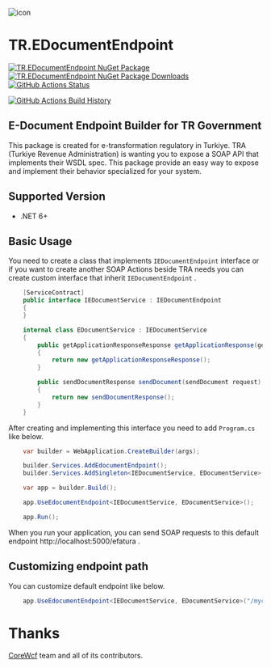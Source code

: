![icon](Images/Icon.png)

# TR.EDocumentEndpoint

[![TR.EDocumentEndpoint NuGet Package](https://img.shields.io/nuget/v/TR.EDocumentEndpoint.svg)](https://www.nuget.org/packages/TR.EDocumentEndpoint/) [![TR.EDocumentEndpoint NuGet Package Downloads](https://img.shields.io/nuget/dt/TR.EDocumentEndpoint)](https://www.nuget.org/packages/TR.EDocumentEndpoint) [![GitHub Actions Status](https://github.com/wiyyyy/TR.EDocumentEndpoint/workflows/Build/badge.svg?branch=main)](https://github.com/wiyyyy/TR.EDocumentEndpoint/actions)

[![GitHub Actions Build History](https://buildstats.info/github/chart/wiyyyy/TR.EDocumentEndpoint?branch=main&includeBuildsFromPullRequest=false)](https://github.com/wiyyyy/TR.EDocumentEndpoint/actions)


## E-Document Endpoint Builder for TR Government

This package is created for e-transformation regulatory in Turkiye. TRA (Turkiye Revenue Administration) is wanting you to expose a SOAP API that implements their WSDL spec. This package provide an easy way to expose and implement their behavior specialized for your system. 

## Supported Version

- .NET 6+

## Basic Usage

You need to create a class that implements ``IEDocumentEndpoint`` interface or if you want to create another SOAP Actions beside TRA needs you can create custom interface that inherit ``IEDocumentEndpoint`` .
````csharp
    [ServiceContract]
    public interface IEDocumentService : IEDocumentEndpoint
    {
    }

    internal class EDocumentService : IEDocumentService
    {
        public getApplicationResponseResponse getApplicationResponse(getApplicationResponse request)
        {
            return new getApplicationResponseResponse();
        }

        public sendDocumentResponse sendDocument(sendDocument request)
        {
            return new sendDocumentResponse();
        }
    }

````
After creating and implementing this interface you need to add ``Program.cs`` like below.   

````csharp
    var builder = WebApplication.CreateBuilder(args);

    builder.Services.AddEdocumentEndpoint();
    builder.Services.AddSingleton<IEDocumentService, EDocumentService>();

    var app = builder.Build();

    app.UseEdocumentEndpoint<IEDocumentService, EDocumentService>();

    app.Run();
````

When you run your application, you can send SOAP requests to this default endpoint http://localhost:5000/efatura .

## Customizing endpoint path

You can customize default endpoint like below.

````csharp
    app.UseEdocumentEndpoint<IEDocumentService, EDocumentService>("/mycustompath");
````

# Thanks
[CoreWcf](https://github.com/CoreWCF/CoreWCF) team and all of its contributors.
